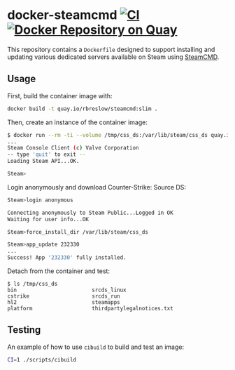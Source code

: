# docker-steamcmd [![CI](https://github.com/rbreslow/docker-steamcmd/workflows/CI/badge.svg?branch=master)](https://github.com/rbreslow/docker-steamcmd/actions?query=workflow%3ACI) [![Docker Repository on Quay](https://quay.io/repository/rbreslow/steamcmd/status "Docker Repository on Quay")](https://quay.io/repository/rbreslow/steamcmd)

This repository contains a `Dockerfile` designed to support installing and updating various dedicated servers available on Steam using [SteamCMD](https://developer.valvesoftware.com/wiki/SteamCMD).

## Usage

First, build the container image with:

```bash
docker build -t quay.io/rbreslow/steamcmd:slim .
```

Then, create an instance of the container image:

```bash
$ docker run --rm -ti --volume /tmp/css_ds:/var/lib/steam/css_ds quay.io/rbreslow/steamcmd:slim
...
Steam Console Client (c) Valve Corporation
-- type 'quit' to exit --
Loading Steam API...OK.

Steam>
```

Login anonymously and download Counter-Strike: Source DS:

```bash
Steam>login anonymous

Connecting anonymously to Steam Public...Logged in OK
Waiting for user info...OK

Steam>force_install_dir /var/lib/steam/css_ds

Steam>app_update 232330
...
Success! App '232330' fully installed.
```

Detach from the container and test:

```
$ ls /tmp/css_ds
bin                        srcds_linux
cstrike                    srcds_run
hl2                        steamapps
platform                   thirdpartylegalnotices.txt
```

## Testing

An example of how to use `cibuild` to build and test an image:

```bash
CI=1 ./scripts/cibuild
```
